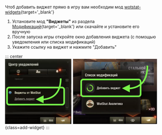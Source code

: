 Чтоб добавить виджет прямо в игру вам необходим мод [wotstat-widgets](https://github.com/wotstat/wotstat-widgets){target='_blank'}

1. Установите мод **"Виджеты"** из раздела [Модификаций](/install?preset=widgets){target='_blank'} или скачайте и установите его вручную
2. После запуска игры откройте окно добавления виджета (с помощью уведомления или списка модификаций)
3. Укажите ссылку на виджет и нажмите "Добавить"


::: center
![Инструкция как создать виджет](./add-widget.webp){class=add-widget}
:::